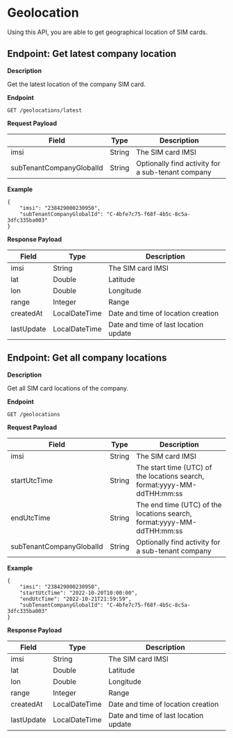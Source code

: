 # Geolocation
Using this API, you are able to get geographical location of SIM cards.

## Endpoint: Get latest company location

**Description**

Get the latest location of the company SIM card.

**Endpoint**

```
GET /geolocations/latest
```

**Request Payload**

| Field                    | Type   | Description                                       |
|--------------------------|--------|---------------------------------------------------|
| imsi                     | String | The SIM card IMSI                                 |
| subTenantCompanyGlobalId | String | Optionally find activity for a sub-tenant company |

**Example**

```
{
	"imsi": "238429000230950",
	"subTenantCompanyGlobalId": "C-4bfe7c75-f68f-4b5c-8c5a-3dfc335ba003"
}
```

**Response Payload**

| Field      | Type          | Description                                                 |
|------------|---------------|-------------------------------------------------------------|
| imsi       | String        | The SIM card IMSI                                           |
| lat        | Double        | Latitude                                                    |
| lon        | Double        | Longitude                                                   |
| range      | Integer       | Range                                                       |
| createdAt  | LocalDateTime | Date and time of location creation                          |
| lastUpdate | LocalDateTime | Date and time of last location update                       |

## Endpoint: Get all company locations

**Description**

Get all SIM card locations of the company.

**Endpoint**

```
GET /geolocations
```

**Request Payload**

| Field                    | Type   | Description                                                              |
|--------------------------|--------|--------------------------------------------------------------------------|
| imsi                     | String | The SIM card IMSI                                                        |
| startUtcTime             | String | The start time (UTC) of the locations search, format:yyyy-MM-ddTHH:mm:ss |
| endUtcTime               | String | The end time (UTC) of the locations search, format:yyyy-MM-ddTHH:mm:ss   |
| subTenantCompanyGlobalId | String | Optionally find activity for a sub-tenant company                        |

**Example**

```
{
	"imsi": "238429000230950",
	"startUtcTime": "2022-10-20T10:00:00",
	"endUtcTime": "2022-10-21T21:59:59",
	"subTenantCompanyGlobalId": "C-4bfe7c75-f68f-4b5c-8c5a-3dfc335ba003"
}
```

**Response Payload**

| Field      | Type          | Description                                                 |
|------------|---------------|-------------------------------------------------------------|
| imsi       | String        | The SIM card IMSI                                           |
| lat        | Double        | Latitude                                                    |
| lon        | Double        | Longitude                                                   |
| range      | Integer       | Range                                                       |
| createdAt  | LocalDateTime | Date and time of location creation                          |
| lastUpdate | LocalDateTime | Date and time of last location update                       |
